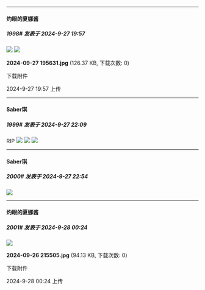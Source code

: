 ﻿
*****

####  灼眼的夏娜酱  
##### 1998#       发表于 2024-9-27 19:57

<img src="https://static.saraba1st.com/image/smiley/face2017/186.png" referrerpolicy="no-referrer">

<img src="https://img.saraba1st.com/forum/202409/27/195720x609j90et1nw1nxt.jpg" referrerpolicy="no-referrer">

<strong>2024-09-27 195631.jpg</strong> (126.37 KB, 下载次数: 0)

下载附件

2024-9-27 19:57 上传


*****

####  Saber琪  
##### 1999#       发表于 2024-9-27 22:09

RIP
<img src="https://p.sda1.dev/19/463714081873e3fa9b8e29fe86edfa10/image.jpg" referrerpolicy="no-referrer">
<img src="https://p.sda1.dev/19/0a3f4dde101503c0a559470330101cfd/image.jpg" referrerpolicy="no-referrer">
<img src="https://p.sda1.dev/19/33513d09b2ca2f032c2e6c40e3c657f1/image.jpg" referrerpolicy="no-referrer">


*****

####  Saber琪  
##### 2000#       发表于 2024-9-27 22:54

<img src="https://p.sda1.dev/19/354c6c569d447d458415bafec24eceea/image.jpg" referrerpolicy="no-referrer">


*****

####  灼眼的夏娜酱  
##### 2001#       发表于 2024-9-28 00:24

<img src="https://img.saraba1st.com/forum/202409/28/002414ajloo6slsshluzol.jpg" referrerpolicy="no-referrer">

<strong>2024-09-26 215505.jpg</strong> (94.13 KB, 下载次数: 0)

下载附件

2024-9-28 00:24 上传

